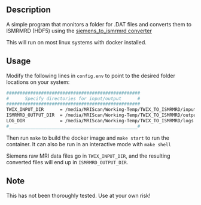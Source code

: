 ## Description
A simple program that monitors a folder for .DAT files and converts them to ISMRMRD (HDF5) using the [siemens_to_ismrmrd converter ](https://github.com/ismrmrd/siemens_to_ismrmrd)

This will run on most linux systems with docker installed. 

## Usage

Modify the following lines in ```config.env``` to point to the desired folder locations on your system:

```bash
##################################################
#      Specify directories for input/output      #
##################################################
TWIX_INPUT_DIR      = /media/MRIScan/Working-Temp/TWIX_TO_ISMRMRD/input_twix
ISMRMRD_OUTPUT_DIR  = /media/MRIScan/Working-Temp/TWIX_TO_ISMRMRD/output_ismrmrd
LOG_DIR             = /media/MRIScan/Working-Temp/TWIX_TO_ISMRMRD/logs
#________________________________________________#
```

Then run ```make``` to build the docker image and ```make start``` to run the container. It can also be run in an interactive mode with ```make shell```

Siemens raw MRI data files go in ```TWIX_INPUT_DIR```, and the resulting converted files will end up in ```ISMRMRD_OUTPUT_DIR```.  

## Note

This has not been thoroughly tested. Use at your own risk!
